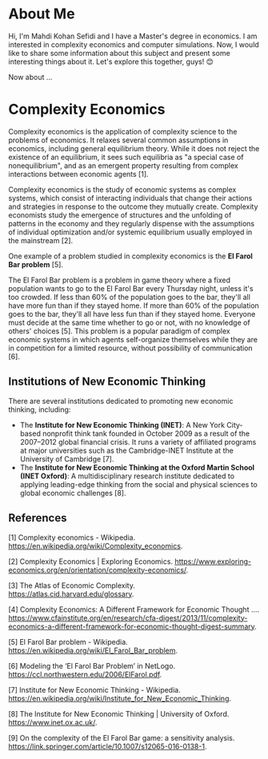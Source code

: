 # About Me
Hi, I'm Mahdi Kohan Sefidi and I have a Master's degree in economics. I am interested in complexity economics and computer simulations. Now, I would like to share some information about this subject and present some interesting things about it. Let's explore this together, guys! 😊

Now about ...
# Complexity Economics

Complexity economics is the application of complexity science to the problems of economics. It relaxes several common assumptions in economics, including general equilibrium theory. While it does not reject the existence of an equilibrium, it sees such equilibria as "a special case of nonequilibrium", and as an emergent property resulting from complex interactions between economic agents [1].

Complexity economics is the study of economic systems as complex systems, which consist of interacting individuals that change their actions and strategies in response to the outcome they mutually create. Complexity economists study the emergence of structures and the unfolding of patterns in the economy and they regularly dispense with the assumptions of individual optimization and/or systemic equilibrium usually employed in the mainstream [2].

One example of a problem studied in complexity economics is the **El Farol Bar problem** [5].

The El Farol Bar problem is a problem in game theory where a fixed population wants to go to the El Farol Bar every Thursday night, unless it's too crowded. If less than 60% of the population goes to the bar, they'll all have more fun than if they stayed home. If more than 60% of the population goes to the bar, they'll all have less fun than if they stayed home. Everyone must decide at the same time whether to go or not, with no knowledge of others' choices [5]. This problem is a popular paradigm of complex economic systems in which agents self-organize themselves while they are in competition for a limited resource, without possibility of communication [6].

## Institutions of New Economic Thinking

There are several institutions dedicated to promoting new economic thinking, including:

- The **Institute for New Economic Thinking (INET)**: A New York City-based nonprofit think tank founded in October 2009 as a result of the 2007–2012 global financial crisis. It runs a variety of affiliated programs at major universities such as the Cambridge-INET Institute at the University of Cambridge [7].
- The **Institute for New Economic Thinking at the Oxford Martin School (INET Oxford)**: A multidisciplinary research institute dedicated to applying leading-edge thinking from the social and physical sciences to global economic challenges [8].

## References

[1] Complexity economics - Wikipedia. https://en.wikipedia.org/wiki/Complexity_economics.

[2] Complexity Economics | Exploring Economics. https://www.exploring-economics.org/en/orientation/complexity-economics/.

[3] The Atlas of Economic Complexity. https://atlas.cid.harvard.edu/glossary.

[4] Complexity Economics: A Different Framework for Economic Thought .... https://www.cfainstitute.org/en/research/cfa-digest/2013/11/complexity-economics-a-different-framework-for-economic-thought-digest-summary.

[5] El Farol Bar problem - Wikipedia. https://en.wikipedia.org/wiki/El_Farol_Bar_problem.

[6] Modeling the ‘El Farol Bar Problem’ in NetLogo. https://ccl.northwestern.edu/2006/ElFarol.pdf.

[7] Institute for New Economic Thinking - Wikipedia. https://en.wikipedia.org/wiki/Institute_for_New_Economic_Thinking.

[8] The Institute for New Economic Thinking | University of Oxford. https://www.inet.ox.ac.uk/.

[9] On the complexity of the El Farol Bar game: a sensitivity analysis. https://link.springer.com/article/10.1007/s12065-016-0138-1.
